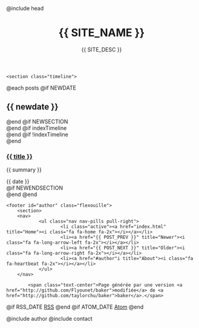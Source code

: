 ---
---
<!DOCTYPE html>
<html>
<head>
@include head
<title>{{ SITE_NAME }}</title>
</head>
<body>
<main class="container">
	<header>
	<h1><i class="fa fa-hand-spock-o fa-flip-horizontal"></i> {{ SITE_NAME }}</h1>
	{{ SITE_DESC }}
	</header>

	<section class="timeline">
@each posts
@if NEWDATE
		<h2>{{ newdate }}</h2>
@end
@if NEWSECTION
		<section>
@end
@if indexTimeline
			<article class="{{ indexTimeline }}">
@end
@if !indexTimeline
			<article>
@end
				<h3><a href="{{ id }}.html">{{ title }}</a></h2>
				<p>{{ summary }}</p>
				<time>{{ date }}</time>
			</article>
@if NEWENDSECTION
		</section>
@end
@end
	</section>

	<footer id="author" class="flexouille">
		<section>
        <nav>
                <ul class="nav nav-pills pull-right">
                        <li class="active"><a href="index.html" title="Home"><i class="fa fa-home fa-2x"></i></a></li>
                        <li><a href="{{ POST_PREV }}" title="Newer"><i class="fa fa-long-arrow-left fa-2x"></i></a></li>
                        <li><a href="{{ POST_NEXT }}" title="Older"><i class="fa fa-long-arrow-right fa-2x"></i></a></li>
                        <li><a href="#author"i title="About"><i class="fa fa-heartbeat fa-2x"></i></a></li>
                </ul>
        </nav>

			<span class="text-center">Page générée par une version <a href="http://github.com/Flyounet/baker">modifiée</a> de <a href="http://github.com/taylorchu/baker">baker</a>.</span>
@if RSS_DATE
			<span class="text-center"><i class="fa-li fa fa-rss"></i><a href="rss.xml">RSS</a></span>
@end
@if ATOM_DATE
			<span class="text-center"><i class="fa-li fa fa-rss"></i><a href="atom.xml">Atom</a></span>
@end
		</section>
		<section>
@include author
@include contact
		</section>
	</footer>
</main>
</body>
</html>

